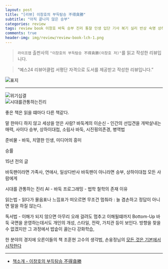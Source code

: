 ```yaml
---  
layout: post  
title: "[리뷰] 이창호의 부득탐승 不得貪勝"  
subtitle: "아직 끝나지 않은 승부"  
categories: review  
tags: review book 이창호 바둑 승부 진리 통찰 인생 입단 기사 복기 실리 반상 숙명 상하이대첩 돌부처 용기 독서    
comments: true  
header-img: img/review/review-book-lch-1.png
---  
```

  
> `라이프맵` 출판사의 `"이창호의 부득탐승 不得貪勝(이창호 저)"`를 읽고 작성한 리뷰입니다.  

> “예스24 리뷰어클럽 서평단 자격으로 도서를 제공받고 작성한 리뷰입니다.”  

![표지](https://theorydb.github.io/assets/img/review/review-book-lch-1.png)  

---

> 

![위기십결](https://theorydb.github.io/assets/img/review/review-book-lch-2.png)  
![시대를관통하는진리](https://theorydb.github.io/assets/img/review/review-book-lch-3.png)  

좋은 책은 읽을 떄마다 다른 책같다.

말 한마디 하지 않고 세상을 얻은 사람?
바둑계의 이순신 - 인간의 선입견을 개박살내는 매력, 사이다
승부, 상하이대첩, 소림사 바둑, 시진핑의존경, 병역법

 

준비물 - 바둑, 치열한 인생, 미디어의 흥미

승률

15년 전의 글



바둑팬이라면 가족사, 연애사, 일상다반사 
바둑팬이 아니라면 승부, 상하이대첩
모든 사람에게 

시대를 관통하는 진리 
AI - 바둑
프로그래밍 - 법학
철학의 존재 이유

읽는법 - 읽다가 물음표나 느낌표가 떠오르면 무조건 멈춰라 : 늘 겸손하고 정답이 아니면 말을 하질 않는다. 

독서법 - 이해가 되지 않으면 아무리 오래 걸려도 멈추고 이해될떄까지 
    Bottom-Up
    바둑 국면을 운영하는데서도 개인의 개성, 스타일, 전략, 가치관 등이 보인다.
    방향을 찾을 수 없겠지만 그 과정에서 밥솥이 끓는다
    강화학습, 

한 분야의 경지에 오른이들의 책 조훈현 고수의 생각법, 손웅정님의 [모든 것은 기본에서 시작한다](https://theorydb.github.io/review/2021/11/04/review-book-importance-of-basic/)

---

* [책소개 - 이창호의 부득탐승 不得貪勝](https://www.yes24.com/product/goods/5512274)
